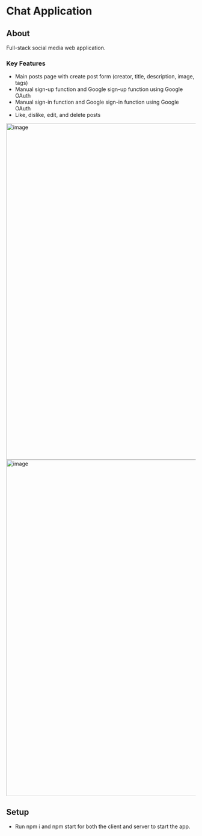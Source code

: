 # Chat Application

## About
Full-stack social media web application. 

### Key Features
- Main posts page with create post form (creator, title, description, image, tags)
- Manual sign-up function and Google sign-up function using Google OAuth
- Manual sign-in function and Google sign-in function using Google OAuth
- Like, dislike, edit, and delete posts


<img width="893" alt="image" src="https://github.com/M-Aaliyah/chat-app/assets/115180358/8d47efc0-5557-4b87-a10a-c865998abee2">

<img width="893" alt="image" src="https://github.com/M-Aaliyah/chat-app/assets/115180358/9f982967-763f-45cb-84a2-2669a29f6679">

## Setup
- Run npm i and npm start for both the client and server to start the app.
